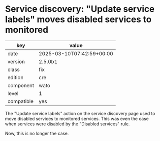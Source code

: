 [//]: # (werk v2)
# Service discovery: "Update service labels" moves disabled services to monitored

key        | value
---------- | ---
date       | 2025-03-10T07:42:59+00:00
version    | 2.5.0b1
class      | fix
edition    | cre
component  | wato
level      | 1
compatible | yes

The "Update service labels" action on the service discovery page used to move
disabled services to monitored services. This was even the case when services
were disabled by the "Disabled services" rule.

Now, this is no longer the case.
